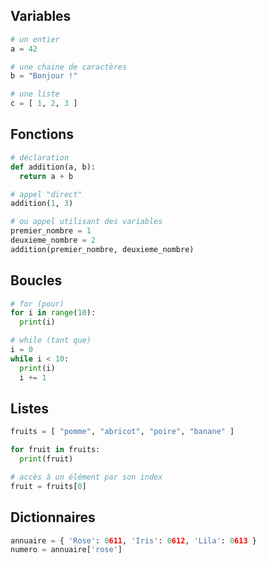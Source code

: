 ## Variables

```python
# un entier
a = 42

# une chaine de caractères
b = "Bonjour !"

# une liste
c = [ 1, 2, 3 ]
```


## Fonctions

```python
# déclaration
def addition(a, b):
  return a + b

# appel "direct"
addition(1, 3)

# ou appel utilisant des variables
premier_nombre = 1
deuxieme_nombre = 2
addition(premier_nombre, deuxieme_nombre)
```


## Boucles

```python
# for (pour)
for i in range(10):
  print(i)

# while (tant que)
i = 0
while i < 10:
  print(i)
  i += 1
```


## Listes

```python
fruits = [ "pomme", "abricot", "poire", "banane" ]

for fruit in fruits:
  print(fruit)

# accès à un élément par son index
fruit = fruits[0]
```


## Dictionnaires

```python
annuaire = { 'Rose': 0611, 'Iris': 0612, 'Lila': 0613 }
numero = annuaire['rose']
```

